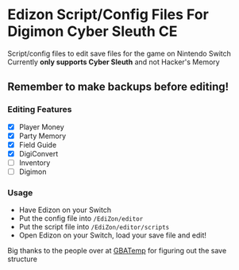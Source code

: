 # Edizon Script/Config Files For Digimon Cyber Sleuth CE

Script/config files to edit save files for the game on Nintendo Switch
Currently **only supports Cyber Sleuth** and not Hacker's Memory

## Remember to make backups before editing!

### Editing Features
- [x] Player Money
- [x] Party Memory
- [x] Field Guide
- [x] DigiConvert
- [ ] Inventory
- [ ] Digimon

### Usage
* Have Edizon on your Switch
* Put the config file into `/EdiZon/editor`
* Put the script file into `/EdiZon/editor/scripts`
* Open Edizon on your Switch, load your save file and edit!

Big thanks to the people over at [GBATemp](https://gbatemp.net/threads/digimon-cyber-sleuth-complete-collection-save-editor.550647/) for figuring out the save structure